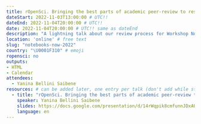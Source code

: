 ```yaml
---
title: rOpenSci. Bringing the best parts of academic peer-review to research software
dateStart: 2022-11-03T13:00:00 # UTC!!
dateEnd: 2022-11-04T20:00:00 # UTC!!
date: 2022-11-04T20:00:00 # UTC!! same as dateEnd
description: "A lightning talk about our review process for Workshop Notebooks Now!"
location: 'online' # free text
slug: "notebooks-now-2022"
country: "\U0001F310" # emoji
ropensci: no
outputs: 
- HTML
- Calendar 
attendees:
  - Yanina Bellini Saibene
resources: # can be added later, one entry per talk (don't add while still empty, add once there are resources)
  - title: "rOpenSci. Bringing the best parts of academic peer-review to research software"
    speaker: Yanina Bellini Saibene
    slides: https://docs.google.com/presentation/d/14rWqpik8cmfunnJDxAUP3hm0p2QuFR7UZ04hvEAIfiM/edit#slide=id.p
    language: en
---
```



